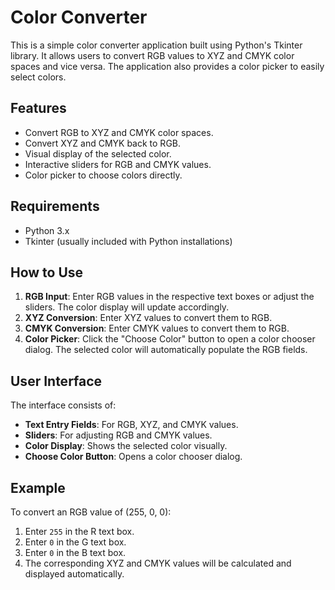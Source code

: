 # Color Converter

This is a simple color converter application built using Python's Tkinter library. It allows users to convert RGB values to XYZ and CMYK color spaces and vice versa. The application also provides a color picker to easily select colors.

## Features

- Convert RGB to XYZ and CMYK color spaces.
- Convert XYZ and CMYK back to RGB.
- Visual display of the selected color.
- Interactive sliders for RGB and CMYK values.
- Color picker to choose colors directly.

## Requirements

- Python 3.x
- Tkinter (usually included with Python installations)

## How to Use

1. **RGB Input**: Enter RGB values in the respective text boxes or adjust the sliders. The color display will update accordingly.
2. **XYZ Conversion**: Enter XYZ values to convert them to RGB.
3. **CMYK Conversion**: Enter CMYK values to convert them to RGB.
4. **Color Picker**: Click the "Choose Color" button to open a color chooser dialog. The selected color will automatically populate the RGB fields.

## User Interface

The interface consists of:

- **Text Entry Fields**: For RGB, XYZ, and CMYK values.
- **Sliders**: For adjusting RGB and CMYK values.
- **Color Display**: Shows the selected color visually.
- **Choose Color Button**: Opens a color chooser dialog.

## Example

To convert an RGB value of (255, 0, 0):

1. Enter `255` in the R text box.
2. Enter `0` in the G text box.
3. Enter `0` in the B text box.
4. The corresponding XYZ and CMYK values will be calculated and displayed automatically.
